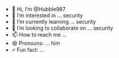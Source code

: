 - 👋 Hi, I’m @Hubble987
- 👀 I’m interested in ... security
- 🌱 I’m currently learning ... security
- 💞️ I’m looking to collaborate on ... security
- 📫 How to reach me ...
- 😄 Pronouns: ... him
- ⚡ Fun fact: ...

<!---
Hubble987/Hubble987 is a ✨ special ✨ repository because its `README.md` (this file) appears on your GitHub profile.
You can click the Preview link to take a look at your changes.
--->
